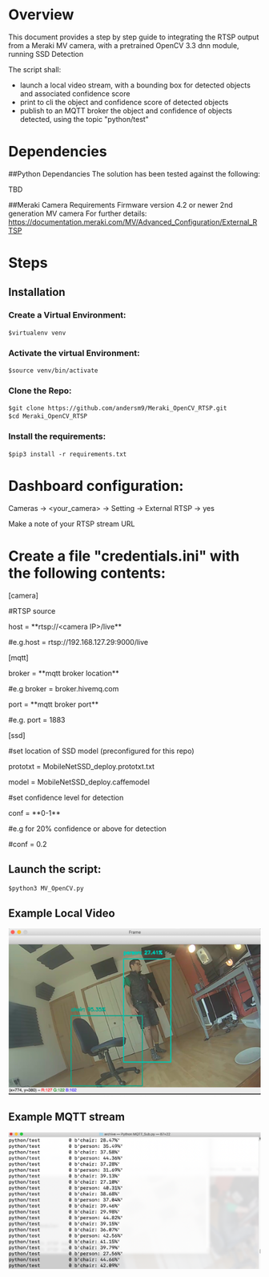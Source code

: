 # Overview

This document provides a step by step guide to integrating the RTSP output from a Meraki MV camera, with a pretrained OpenCV 3.3 dnn module, running SSD Detection

The script shall:

* launch a local video stream, with a bounding box for detected objects and associated confidence score
* print to cli the object and confidence score  of detected objects
* publish to an MQTT broker the object and confidence of objects detected, using the topic "python/test"


# Dependencies

##Python Dependancies
The solution has been tested against the following:

TBD

##Meraki Camera Requirements
Firmware version 4.2 or newer
2nd generation MV camera
For further details:
https://documentation.meraki.com/MV/Advanced_Configuration/External_RTSP
# Steps

## Installation

### Create a Virtual Environment:
    $virtualenv venv

### Activate the virtual Environment:
    $source venv/bin/activate

### Clone the Repo:
    $git clone https://github.com/andersm9/Meraki_OpenCV_RTSP.git
    $cd Meraki_OpenCV_RTSP

### Install the requirements:
    $pip3 install -r requirements.txt

# Dashboard configuration:

Cameras -> <your_camera> -> Setting -> External RTSP -> yes

Make a note of your RTSP stream URL 

# Create a file "credentials.ini" with the following contents:

[camera]

#RTSP source

host = \*\*rtsp:\/\/\<camera IP>/live\*\*
    
#e.g.host = rtsp://192.168.127.29:9000/live

[mqtt]

broker = \*\*mqtt broker location\*\*
    
#e.g broker = broker.hivemq.com

port = \*\*mqtt broker port\*\*
    
#e.g. port = 1883

[ssd]

#set location of SSD model (preconfigured for this repo)

prototxt = MobileNetSSD_deploy.prototxt.txt

model = MobileNetSSD_deploy.caffemodel

#set confidence level for detection

conf = \*\*0-1\*\*

#e.g for 20% confidence or above for detection

#conf = 0.2

## Launch the script:

    $python3 MV_OpenCV.py
## Example Local Video
![Diagram](images/Picture2.png)
## Example MQTT stream
![Diagram](images/Picture1.png)
